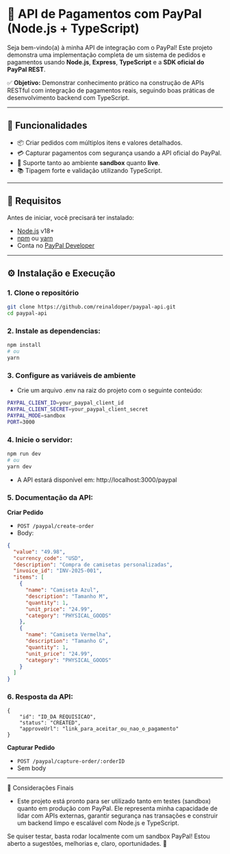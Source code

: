 
# 🛒 API de Pagamentos com PayPal (Node.js + TypeScript)

Seja bem-vindo(a) à minha API de integração com o PayPal! Este projeto demonstra uma implementação completa de um sistema de pedidos e pagamentos usando **Node.js**, **Express**, **TypeScript** e a **SDK oficial do PayPal REST**.

✅ **Objetivo:** Demonstrar conhecimento prático na construção de APIs RESTful com integração de pagamentos reais, seguindo boas práticas de desenvolvimento backend com TypeScript.

---

## 🚀 Funcionalidades

- 📦 Criar pedidos com múltiplos itens e valores detalhados.
- 💳 Capturar pagamentos com segurança usando a API oficial do PayPal.
- 🔄 Suporte tanto ao ambiente **sandbox** quanto **live**.
- 📚 Tipagem forte e validação utilizando TypeScript.

---

## 📌 Requisitos

Antes de iniciar, você precisará ter instalado:

- [Node.js](https://nodejs.org/) v18+
- [npm](https://www.npmjs.com/) ou [yarn](https://yarnpkg.com/)
- Conta no [PayPal Developer](https://developer.paypal.com/)

---

## ⚙️ Instalação e Execução

### 1. Clone o repositório

```bash
git clone https://github.com/reinaldoper/paypal-api.git
cd paypal-api
```

### 2. Instale as dependencias:

```bash
npm install
# ou
yarn
```

### 3. Configure as variáveis de ambiente
- Crie um arquivo .env na raiz do projeto com o seguinte conteúdo:

```bash
PAYPAL_CLIENT_ID=your_paypal_client_id
PAYPAL_CLIENT_SECRET=your_paypal_client_secret
PAYPAL_MODE=sandbox
PORT=3000
```


### 4. Inicie o servidor:

```bash
npm run dev
# ou
yarn dev
```
- A API estará disponível em: http://localhost:3000/paypal


### 5. Documentação da API:

**Criar Pedido**
- `POST /paypal/create-order`
- Body:
```json
{
  "value": "49.98",
  "currency_code": "USD",
  "description": "Compra de camisetas personalizadas",
  "invoice_id": "INV-2025-001",
  "items": [
    {
      "name": "Camiseta Azul",
      "description": "Tamanho M",
      "quantity": 1,
      "unit_price": "24.99",
      "category": "PHYSICAL_GOODS"
    },
    {
      "name": "Camiseta Vermelha",
      "description": "Tamanho G",
      "quantity": 1,
      "unit_price": "24.99",
      "category": "PHYSICAL_GOODS"
    }
  ]
}
```

### 6. Resposta da API:

```api
{
	"id": "ID_DA REQUISICAO",
	"status": "CREATED",
	"approveUrl": "link_para_aceitar_ou_nao_o_pagamento"
}
```


**Capturar Pedido**
- `POST /paypal/capture-order/:orderID`
- Sem body

---

🏁 Considerações Finais
- Este projeto está pronto para ser utilizado tanto em testes (sandbox) quanto em produção com PayPal. Ele representa minha capacidade de lidar com APIs externas, garantir segurança nas transações e construir um backend limpo e escalável com Node.js e TypeScript.

Se quiser testar, basta rodar localmente com um sandbox PayPal!
Estou aberto a sugestões, melhorias e, claro, oportunidades. 🚀